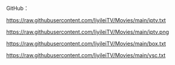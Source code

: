 GitHub：

https://raw.githubusercontent.com/liyileiTV/Movies/main/iptv.txt

https://raw.githubusercontent.com/liyileiTV/Movies/main/iptv.png

https://raw.githubusercontent.com/liyileiTV/Movies/main/box.txt

https://raw.githubusercontent.com/liyileiTV/Movies/main/ysc.txt
